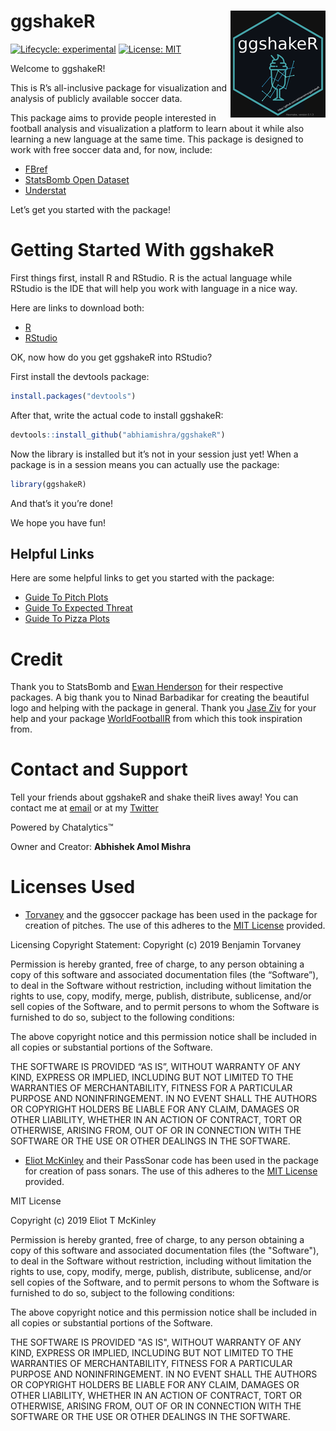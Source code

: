 
<!-- README.md is generated from README.Rmd. Please edit that file -->

# ggshakeR <img src="man/figures/ggshakeRhex-small.png" align="right"/>

<!-- badges: start -->

[![Lifecycle:
experimental](https://img.shields.io/badge/lifecycle-experimental-orange.svg)](https://lifecycle.r-lib.org/articles/stages.html#experimental)
[![License:
MIT](https://img.shields.io/badge/License-MIT-yellow.svg)](https://opensource.org/licenses/MIT)
<!-- badges: end -->

Welcome to ggshakeR\!

This is R’s all-inclusive package for visualization and analysis of
publicly available soccer data.

This package aims to provide people interested in football analysis and
visualization a platform to learn about it while also learning a new
language at the same time. This package is designed to work with free
soccer data and, for now, include:

  - [FBref](https://fbref.com/en/)
  - [StatsBomb Open Dataset](https://github.com/statsbomb/StatsBombR)
  - [Understat](https://understat.com/)

Let’s get you started with the package\!

# Getting Started With ggshakeR

First things first, install R and RStudio. R is the actual language
while RStudio is the IDE that will help you work with language in a nice
way.

Here are links to download both:

  - [R](https://www.r-project.org/)
  - [RStudio](https://www.rstudio.com/products/rstudio/download/)

OK, now how do you get ggshakeR into RStudio?

First install the devtools package:

``` r
install.packages("devtools")
```

After that, write the actual code to install ggshakeR:

``` r
devtools::install_github("abhiamishra/ggshakeR")
```

Now the library is installed but it’s not in your session just yet\!
When a package is in a session means you can actually use the package:

``` r
library(ggshakeR)
```

And that’s it you’re done\!

We hope you have fun\!

## Helpful Links

Here are some helpful links to get you started with the package:

  - [Guide To Pitch
    Plots](https://abhiamishra.github.io/ggshakeR/articles/Guide_to_Pitch_Plots.html)
  - [Guide To Expected
    Threat](https://abhiamishra.github.io/ggshakeR/articles/Guide_to_Exp_Threat.html)
  - [Guide To Pizza
    Plots](https://abhiamishra.github.io/ggshakeR/articles/Guide_to_PizzaPlots.html)

# Credit

Thank you to StatsBomb and [Ewan Henderson](https://github.com/ewenme)
for their respective packages. A big thank you to Ninad Barbadikar for
creating the beautiful logo and helping with the package in general.
Thank you [Jase Ziv](https://github.com/JaseZiv) for your help and your
package [WorldFootballR](https://github.com/JaseZiv/worldfootballR) from
which this took inspiration from.

# Contact and Support

Tell your friends about ggshakeR and shake theiR lives away\! You can
contact me at [email](abhiamishra0@gmail.com) or at my
[Twitter](https://twitter.com/MishraAbhiA)

Powered by Chatalytics:tm:

Owner and Creator: **Abhishek Amol Mishra**

# Licenses Used

  - [Torvaney](https://github.com/Torvaney/ggsoccer) and the ggsoccer
    package has been used in the package for creation of pitches. The
    use of this adheres to the [MIT
    License](https://github.com/Torvaney/ggsoccer/blob/master/LICENSE.md)
    provided.

Licensing Copyright Statement: Copyright (c) 2019 Benjamin Torvaney

Permission is hereby granted, free of charge, to any person obtaining a
copy of this software and associated documentation files (the
“Software”), to deal in the Software without restriction, including
without limitation the rights to use, copy, modify, merge, publish,
distribute, sublicense, and/or sell copies of the Software, and to
permit persons to whom the Software is furnished to do so, subject to
the following conditions:

The above copyright notice and this permission notice shall be included
in all copies or substantial portions of the Software.

THE SOFTWARE IS PROVIDED “AS IS”, WITHOUT WARRANTY OF ANY KIND, EXPRESS
OR IMPLIED, INCLUDING BUT NOT LIMITED TO THE WARRANTIES OF
MERCHANTABILITY, FITNESS FOR A PARTICULAR PURPOSE AND NONINFRINGEMENT.
IN NO EVENT SHALL THE AUTHORS OR COPYRIGHT HOLDERS BE LIABLE FOR ANY
CLAIM, DAMAGES OR OTHER LIABILITY, WHETHER IN AN ACTION OF CONTRACT,
TORT OR OTHERWISE, ARISING FROM, OUT OF OR IN CONNECTION WITH THE
SOFTWARE OR THE USE OR OTHER DEALINGS IN THE SOFTWARE.

  - [Eliot McKinley](https://github.com/etmckinley/PassSonar) and their PassSonar
    code has been used in the package for creation of pass sonars. The
    use of this adheres to the [MIT
    License](https://github.com/etmckinley/PassSonar/blob/master/LICENSE)
    provided.
  
MIT License

Copyright (c) 2019 Eliot T McKinley

Permission is hereby granted, free of charge, to any person obtaining a copy
of this software and associated documentation files (the "Software"), to deal
in the Software without restriction, including without limitation the rights
to use, copy, modify, merge, publish, distribute, sublicense, and/or sell
copies of the Software, and to permit persons to whom the Software is
furnished to do so, subject to the following conditions:

The above copyright notice and this permission notice shall be included in all
copies or substantial portions of the Software.

THE SOFTWARE IS PROVIDED "AS IS", WITHOUT WARRANTY OF ANY KIND, EXPRESS OR
IMPLIED, INCLUDING BUT NOT LIMITED TO THE WARRANTIES OF MERCHANTABILITY,
FITNESS FOR A PARTICULAR PURPOSE AND NONINFRINGEMENT. IN NO EVENT SHALL THE
AUTHORS OR COPYRIGHT HOLDERS BE LIABLE FOR ANY CLAIM, DAMAGES OR OTHER
LIABILITY, WHETHER IN AN ACTION OF CONTRACT, TORT OR OTHERWISE, ARISING FROM,
OUT OF OR IN CONNECTION WITH THE SOFTWARE OR THE USE OR OTHER DEALINGS IN THE
SOFTWARE.
